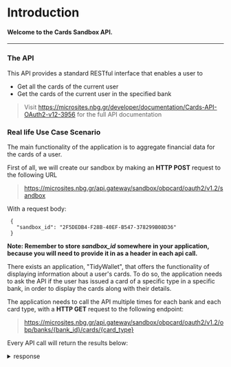 # **Introduction**
#### Welcome to the Cards Sandbox API.

------------------------------------------------------------------------------------------

### The API
This API provides a standard RESTful interface that enables a user to
* Get all the cards of the current user
* Get the cards οf the current user in the specified bank

> Visit https://microsites.nbg.gr/developer/documentation/Cards-API-OAuth2-v12-3956
> for the full API documentation

### Real life Use Case Scenario

The main functionality of the application is to aggregate financial data for the cards of a user.

First of all, we will create our sandbox by making an **HTTP POST** request to the following URL
> https://microsites.nbg.gr/api.gateway/sandbox/obpcard/oauth2/v1.2/sandbox

With a request body:
```
 {
   "sandbox_id": "2F5DEDB4-F28B-40EF-B547-378299B08D36"
 }
``` 

**Note: Remember to store *sandbox_id* somewhere in your application, because you will need to provide it in as a header in each api call.**

There exists an application, "TidyWallet", that offers the functionality of displaying information about a user's cards.
To do so, the application needs to ask the API if the user has issued a card of a specific type in a specific bank, in order to display the cards along with their details. 

The application needs to call the API multiple times for each bank and each card type, with a **HTTP GET** request to the following endpoint:
> https://microsites.nbg.gr/api.gateway/sandbox/obpcard/oauth2/v1.2/obp/banks/{bank_id}/cards/{card_type}

Every API call will return the results below:
<details><summary>response</summary>
``` json
{
    "cards": [
        {
            "cardExtensions": null,
            "cardId": "ba44ec8b-698d-4312-b452-f95eba8f159b",
            "bank_card_number": "5278900029523359",
            "name_on_card": "sDoulfis",
            "issue_number": "52789000",
            "serial_number": "321123",
            "valid_from_date": "2018-11-29T09:12:59.433417+02:00",
            "expires_date": "2028-11-29T09:12:59.433417+02:00",
            "enabled": true,
            "cancelled": false,
            "on_hot_list": false,
            "technology": null,
            "networks": null,
            "allows": null,
            "replacement": null,
            "pin_reset": null,
            "collected": "2018-11-29T09:12:59.433417+02:00",
            "posted": "2018-11-29T09:12:59.433417+02:00",
            "account": {
                "id": "cee1db2f-39e1-4918-b3fc-2d81d3439ccc",
                "label": "SandboxNBG",
                "bank_id": "DB173089-A8FE-43F1-8947-F1B2A8699829",
                "views_available": [
                    {
                        "is_public": false,
                        "id": "owner",
                        "short_name": "owner",
                        "description": "owner view",
                        "alias": "",
                        "hide_metadata_if_alias_used": true,
                        "can_add_comment": true,
                        "can_add_corporate_location": true,
                        "can_add_image": true,
                        "can_add_image_url": true,
                        "can_add_more_info": true,
                        "can_add_open_corporates_url": true,
                        "can_add_physical_location": true,
                        "can_add_private_alias": true,
                        "can_add_public_alias": true,
                        "can_add_tag": true,
                        "can_add_url": true,
                        "can_add_counterparty": true,
                        "can_add_where_tag": true,
                        "can_add_narrative": true,
                        "can_delete_comment": true,
                        "can_delete_corporate_location": true,
                        "can_delete_image": true,
                        "can_delete_physical_location": true,
                        "can_delete_tag": true,
                        "can_delete_where_tag": true,
                        "can_delete_narrative": true,
                        "can_delete_image_url": true,
                        "can_delete_public_alias": true,
                        "can_delete_private_alias": true,
                        "can_delete_more_info": true,
                        "can_delete_open_corporates_url": true,
                        "can_delete_url": true,
                        "can_edit_owner_comment": true,
                        "can_edit_where_tag": true,
                        "can_edit_narrative": true,
                        "can_edit_image_url": true,
                        "can_edit_public_alias": true,
                        "can_edit_private_alias": true,
                        "can_edit_physical_location": true,
                        "can_edit_corporate_location": true,
                        "can_edit_more_info": true,
                        "can_edit_open_corporates_url": true,
                        "can_edit_url": true,
                        "can_see_bank_account_balance": true,
                        "can_see_bank_account_bank_name": true,
                        "can_see_bank_account_currency": true,
                        "can_see_bank_account_iban": true,
                        "can_see_bank_account_label": true,
                        "can_see_bank_account_national_identifier": true,
                        "can_see_bank_account_number": true,
                        "can_see_bank_account_owners": true,
                        "can_see_bank_account_swift_bic": true,
                        "can_see_bank_account_type": true,
                        "can_see_comments": true,
                        "can_see_narrative": true,
                        "can_see_corporate_location": true,
                        "can_see_image_url": true,
                        "can_see_images": true,
                        "can_see_more_info": true,
                        "can_see_open_corporates_url": true,
                        "can_see_other_account_bank_name": true,
                        "can_see_other_account_iban": true,
                        "can_see_other_account_kind": true,
                        "can_see_other_account_metadata": true,
                        "can_see_other_account_national_identifier": true,
                        "can_see_other_account_number": true,
                        "can_see_other_account_swift_bic": true,
                        "can_see_owner_comment": true,
                        "can_see_physical_location": true,
                        "can_see_private_alias": true,
                        "can_see_public_alias": true,
                        "can_see_tags": true,
                        "can_see_transaction_amount": true,
                        "can_see_transaction_balance": true,
                        "can_see_transaction_currency": true,
                        "can_see_transaction_description": true,
                        "can_see_transaction_finish_date": true,
                        "can_see_transaction_metadata": true,
                        "can_see_transaction_other_bank_account": true,
                        "can_see_transaction_start_date": true,
                        "can_see_transaction_this_bank_account": true,
                        "can_see_transaction_type": true,
                        "can_see_url": true,
                        "can_see_where_tag": true,
                        "can_see_bank_routing_scheme": true,
                        "can_see_bank_routing_address": true,
                        "can_see_bank_account_routing_scheme": true,
                        "can_see_bank_account_routing_address": true,
                        "can_see_other_bank_routing_scheme": true,
                        "can_see_other_bank_routing_address": true,
                        "can_see_other_account_routing_scheme": true,
                        "can_see_other_account_routing_address": true
                    }
				...					
    ]
}

```
</details>


Created by **NBG**. 
See more at https://developer.nbg.gr/
